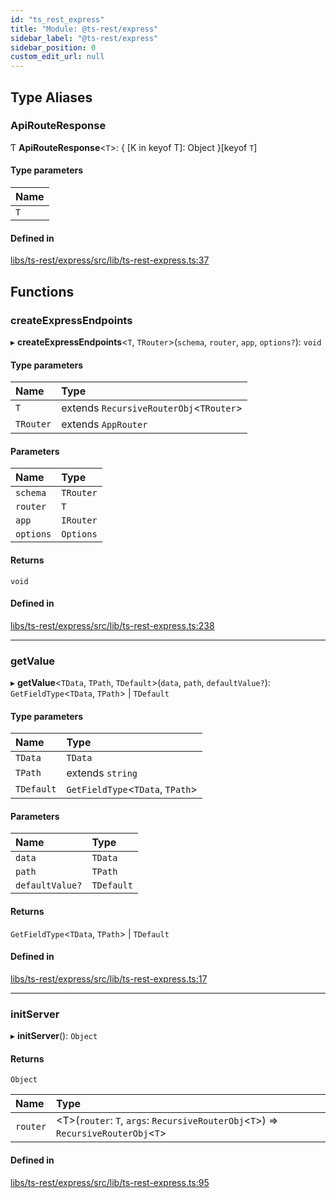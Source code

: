```yaml
---
id: "ts_rest_express"
title: "Module: @ts-rest/express"
sidebar_label: "@ts-rest/express"
sidebar_position: 0
custom_edit_url: null
---
```


## Type Aliases

### ApiRouteResponse

Ƭ **ApiRouteResponse**<`T`\>: { [K in keyof T]: Object }[keyof `T`]

#### Type parameters

| Name |
| :------ |
| `T` |

#### Defined in

[libs/ts-rest/express/src/lib/ts-rest-express.ts:37](https://github.com/oliverbutler/tscont/blob/c65705a/libs/ts-rest/express/src/lib/ts-rest-express.ts#L37)

## Functions

### createExpressEndpoints

▸ **createExpressEndpoints**<`T`, `TRouter`\>(`schema`, `router`, `app`, `options?`): `void`

#### Type parameters

| Name | Type |
| :------ | :------ |
| `T` | extends `RecursiveRouterObj`<`TRouter`\> |
| `TRouter` | extends `AppRouter` |

#### Parameters

| Name | Type |
| :------ | :------ |
| `schema` | `TRouter` |
| `router` | `T` |
| `app` | `IRouter` |
| `options` | `Options` |

#### Returns

`void`

#### Defined in

[libs/ts-rest/express/src/lib/ts-rest-express.ts:238](https://github.com/oliverbutler/tscont/blob/c65705a/libs/ts-rest/express/src/lib/ts-rest-express.ts#L238)

___

### getValue

▸ **getValue**<`TData`, `TPath`, `TDefault`\>(`data`, `path`, `defaultValue?`): `GetFieldType`<`TData`, `TPath`\> \| `TDefault`

#### Type parameters

| Name | Type |
| :------ | :------ |
| `TData` | `TData` |
| `TPath` | extends `string` |
| `TDefault` | `GetFieldType`<`TData`, `TPath`\> |

#### Parameters

| Name | Type |
| :------ | :------ |
| `data` | `TData` |
| `path` | `TPath` |
| `defaultValue?` | `TDefault` |

#### Returns

`GetFieldType`<`TData`, `TPath`\> \| `TDefault`

#### Defined in

[libs/ts-rest/express/src/lib/ts-rest-express.ts:17](https://github.com/oliverbutler/tscont/blob/c65705a/libs/ts-rest/express/src/lib/ts-rest-express.ts#L17)

___

### initServer

▸ **initServer**(): `Object`

#### Returns

`Object`

| Name | Type |
| :------ | :------ |
| `router` | <T\>(`router`: `T`, `args`: `RecursiveRouterObj`<`T`\>) => `RecursiveRouterObj`<`T`\> |

#### Defined in

[libs/ts-rest/express/src/lib/ts-rest-express.ts:95](https://github.com/oliverbutler/tscont/blob/c65705a/libs/ts-rest/express/src/lib/ts-rest-express.ts#L95)
